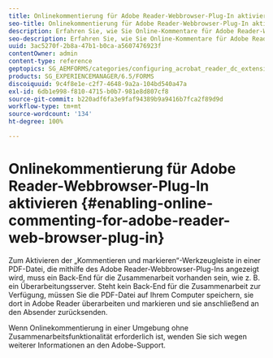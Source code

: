```yaml
---
title: Onlinekommentierung für Adobe Reader-Webbrowser-Plug-In aktivieren
seo-title: Onlinekommentierung für Adobe Reader-Webbrowser-Plug-In aktivieren
description: Erfahren Sie, wie Sie Online-Kommentare für Adobe Reader-Webbrowser-Plug-In aktivieren.
seo-description: Erfahren Sie, wie Sie Online-Kommentare für Adobe Reader-Webbrowser-Plug-In aktivieren.
uuid: 3ac5270f-2b8a-47b1-b0ca-a5607476923f
contentOwner: admin
content-type: reference
geptopics: SG_AEMFORMS/categories/configuring_acrobat_reader_dc_extensions
products: SG_EXPERIENCEMANAGER/6.5/FORMS
discoiquuid: 9c4f8e1e-c2f7-4648-9a2a-104bd540a47a
exl-id: 6db1e998-f810-4715-b0b7-981e8d807cf8
source-git-commit: b220adf6fa3e9faf94389b9a9416b7fca2f89d9d
workflow-type: tm+mt
source-wordcount: '134'
ht-degree: 100%

---
```


# Onlinekommentierung für Adobe Reader-Webbrowser-Plug-In aktivieren {#enabling-online-commenting-for-adobe-reader-web-browser-plug-in}

Zum Aktivieren der „Kommentieren und markieren“-Werkzeugleiste in einer PDF-Datei, die mithilfe des Adobe Reader-Webbrowser-Plug-Ins angezeigt wird, muss ein Back-End für die Zusammenarbeit vorhanden sein, wie z. B. ein Überarbeitungsserver. Steht kein Back-End für die Zusammenarbeit zur Verfügung, müssen Sie die PDF-Datei auf Ihrem Computer speichern, sie dort in Adobe Reader überarbeiten und markieren und sie anschließend an den Absender zurücksenden.

Wenn Onlinekommentierung in einer Umgebung ohne Zusammenarbeitsfunktionalität erforderlich ist, wenden Sie sich wegen weiterer Informationen an den Adobe-Support.
